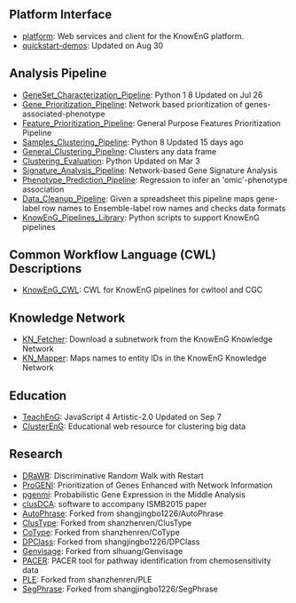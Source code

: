 ## Platform Interface
 - [platform](https://github.com/KnowEnG/platform): Web services and client for the KnowEnG platform.
 - [quickstart-demos](https://github.com/KnowEnG/quickstart-demos): Updated on Aug 30
## Analysis Pipeline
 - [GeneSet_Characterization_Pipeline](https://github.com/KnowEnG/GeneSet_Characterization_Pipeline): Python 1 8 Updated on Jul 26
 - [Gene\_Prioritization\_Pipeline](https://github.com/KnowEnG/Gene_Prioritization_Pipeline): Network based prioritization of genes-associated-phenotype
 - [Feature\_Prioritization\_Pipeline](https://github.com/KnowEnG/Feature_Prioritization_Pipeline): General Purpose Features Prioritization Pipeline
 - [Samples\_Clustering\_Pipeline](https://github.com/KnowEnG/Samples_Clustering_Pipeline): Python 8 Updated 15 days ago
 - [General\_Clustering\_Pipeline](https://github.com/KnowEnG/General_Clustering_Pipeline): Clusters any data frame
 - [Clustering\_Evaluation](https://github.com/KnowEnG/Clustering_Evaluation): Python Updated on Mar 3
 - [Signature\_Analysis\_Pipeline](https://github.com/KnowEnG/Signature_Analysis_Pipeline): Network-based Gene Signature Analysis
 - [Phenotype\_Prediction\_Pipeline](https://github.com/KnowEnG/Phenotype_Prediction_Pipeline): Regression to infer an 'omic'-phenotype association
 - [Data\_Cleanup\_Pipeline](https://github.com/KnowEnG/Data_Cleanup_Pipeline): Given a spreadsheet this pipeline maps gene-label row names to Ensemble-label row names and checks data formats
 - [KnowEnG\_Pipelines\_Library](https://github.com/KnowEnG/KnowEnG_Pipelines_Library): Python scripts to support KnowEnG pipelines
## Common Workflow Language (CWL) Descriptions
 - [KnowEnG\_CWL](https://github.com/KnowEnG/KnowEnG_CWL): CWL for KnowEnG pipelines for cwltool and CGC
## Knowledge Network
 - [KN\_Fetcher](https://github.com/KnowEnG/KN_Fetcher): Download a subnetwork from the KnowEnG Knowledge Network
 - [KN\_Mapper](https://github.com/KnowEnG/KN_Mapper): Maps names to entity IDs in the KnowEnG Knowledge Network
## Education
 - [TeachEnG](https://github.com/KnowEnG/TeachEnG): JavaScript 4 Artistic-2.0 Updated on Sep 7
 - [ClusterEnG](https://github.com/KnowEnG/ClusterEnG): Educational web resource for clustering big data
## Research
 - [DRaWR](https://github.com/KnowEnG/DRaWR): Discriminative Random Walk with Restart
 - [ProGENI](https://github.com/KnowEnG/ProGENI): Prioritization of Genes Enhanced with Network Information
 - [pgenmi](https://github.com/KnowEnG/pgenmi): Probabilistic Gene Expression in the Middle Analysis
 - [clusDCA](https://github.com/KnowEnG/clusDCA): software to accompany ISMB2015 paper
 - [AutoPhrase](https://github.com/KnowEnG/AutoPhrase): Forked from shangjingbo1226/AutoPhrase
 - [ClusType](https://github.com/KnowEnG/ClusType): Forked from shanzhenren/ClusType
 - [CoType](https://github.com/KnowEnG/CoType): Forked from shanzhenren/CoType
 - [DPClass](https://github.com/KnowEnG/DPClass): Forked from shangjingbo1226/DPClass
 - [Genvisage](https://github.com/KnowEnG/Genvisage): Forked from slhuang/Genvisage
 - [PACER](https://github.com/KnowEnG/PACER): PACER tool for pathway identification from chemosensitivity data
 - [PLE](https://github.com/KnowEnG/PLE): Forked from shanzhenren/PLE
 - [SegPhrase](https://github.com/KnowEnG/SegPhrase): Forked from shangjingbo1226/SegPhrase
